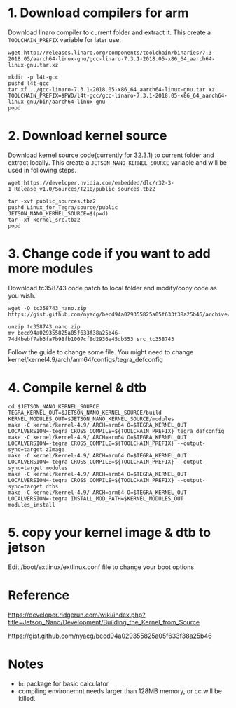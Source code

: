 # 1. Download compilers for arm
Download linaro compiler to current folder and extract it. This create a `TOOLCHAIN_PREFIX` variable for later use.

```
wget http://releases.linaro.org/components/toolchain/binaries/7.3-2018.05/aarch64-linux-gnu/gcc-linaro-7.3.1-2018.05-x86_64_aarch64-linux-gnu.tar.xz

mkdir -p l4t-gcc
pushd l4t-gcc
tar xf ../gcc-linaro-7.3.1-2018.05-x86_64_aarch64-linux-gnu.tar.xz
TOOLCHAIN_PREFIX=$PWD/l4t-gcc/gcc-linaro-7.3.1-2018.05-x86_64_aarch64-linux-gnu/bin/aarch64-linux-gnu-
popd
```

# 2. Download kernel source
Download kernel source code(currently for 32.3.1) to current folder and extract locally. This create a `JETSON_NANO_KERNEL_SOURCE` variable and will be used in following steps.

```
wget https://developer.nvidia.com/embedded/dlc/r32-3-1_Release_v1.0/Sources/T210/public_sources.tbz2

tar -xvf public_sources.tbz2
pushd Linux_for_Tegra/source/public
JETSON_NANO_KERNEL_SOURCE=$(pwd)
tar -xf kernel_src.tbz2
popd
```

# 3. Change code if you want to add more modules

Download tc358743 code patch to local folder and modify/copy code as you wish.
```
wget -O tc358743_nano.zip https://gist.github.com/nyacg/becd94a029355825a05f633f38a25b46/archive/74d4bebf7ab3fa7b98fb1007cf8d2936e45db553.zip

unzip tc358743_nano.zip
mv becd94a029355825a05f633f38a25b46-74d4bebf7ab3fa7b98fb1007cf8d2936e45db553 src_tc358743
```

Follow the guide to change some file.
You might need to change kernel/kernel4.9/arch/arm64/configs/tegra_defconfig

# 4. Compile kernel & dtb

```
cd $JETSON_NANO_KERNEL_SOURCE
TEGRA_KERNEL_OUT=$JETSON_NANO_KERNEL_SOURCE/build
KERNEL_MODULES_OUT=$JETSON_NANO_KERNEL_SOURCE/modules
make -C kernel/kernel-4.9/ ARCH=arm64 O=$TEGRA_KERNEL_OUT LOCALVERSION=-tegra CROSS_COMPILE=${TOOLCHAIN_PREFIX} tegra_defconfig
make -C kernel/kernel-4.9/ ARCH=arm64 O=$TEGRA_KERNEL_OUT LOCALVERSION=-tegra CROSS_COMPILE=${TOOLCHAIN_PREFIX} --output-sync=target zImage
make -C kernel/kernel-4.9/ ARCH=arm64 O=$TEGRA_KERNEL_OUT LOCALVERSION=-tegra CROSS_COMPILE=${TOOLCHAIN_PREFIX} --output-sync=target modules
make -C kernel/kernel-4.9/ ARCH=arm64 O=$TEGRA_KERNEL_OUT LOCALVERSION=-tegra CROSS_COMPILE=${TOOLCHAIN_PREFIX} --output-sync=target dtbs
make -C kernel/kernel-4.9/ ARCH=arm64 O=$TEGRA_KERNEL_OUT LOCALVERSION=-tegra INSTALL_MOD_PATH=$KERNEL_MODULES_OUT modules_install
```

# 5. copy your kernel image & dtb to jetson
Edit /boot/extlinux/extlinux.conf file to change your boot options

# Reference
https://developer.ridgerun.com/wiki/index.php?title=Jetson_Nano/Development/Building_the_Kernel_from_Source

https://gist.github.com/nyacg/becd94a029355825a05f633f38a25b46

# Notes
- `bc` package for basic calculator
- compiling environemnt needs larger than 128MB memory, or cc will be killed.
